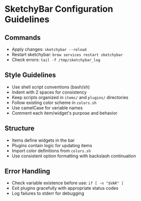# SketchyBar Configuration Guidelines

## Commands
- Apply changes: `sketchybar --reload`
- Restart sketchybar: `brew services restart sketchybar`
- Check errors: `tail -f /tmp/sketchybar_log`

## Style Guidelines
- Use shell script conventions (bash/sh)
- Indent with 2 spaces for consistency
- Keep scripts organized in `items/` and `plugins/` directories
- Follow existing color scheme in `colors.sh`
- Use camelCase for variable names
- Comment each item/widget's purpose and behavior

## Structure
- Items define widgets in the bar
- Plugins contain logic for updating items
- Import color definitions from `colors.sh`
- Use consistent option formatting with backslash continuation

## Error Handling
- Check variable existence before use: `if [ -n "$VAR" ]`
- Exit plugins gracefully with appropriate status codes
- Log failures to stderr for debugging
